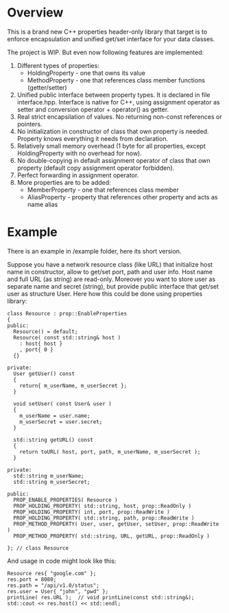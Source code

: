 # Overview
This is a brand new C++ properties header-only library that target is to enforce encapsulation and unified get/set interface for your data classes.

The project is WIP. But even now following features are implemented:
1. Different types of properties:
    * HoldingProperty - one that owns its value
    * MethodProperty - one that references class member functions (getter/setter)
2. Unified public interface between property types. It is declared in file interface.hpp. Interface is native for C++, using assignment operator as setter and conversion operator + operator() as getter.
3. Real strict encapsilation of values. No returning non-const references or pointers.
4. No initialization in constructor of class that own property is needed. Property knows everything it needs from declaration.
5. Relatively small memory overhead (1 byte for all properties, except HoldingProperty with no overhead for now).
6. No double-copying in default assignment operator of class that own property (default copy assignment operator forbidden).
7. Perfect forwarding in assignment operator.
8. More properties are to be added:
    * MemberProperty - one that references class member
    * AliasProperty - property that references other property and acts as name alias

# Example
There is an example in /example folder, here its short version.

Suppose you have a network resource class (like URL) that initialize host name in constructor, allow to get/set port, path and user info. Host name and full URL (as string) are read-only. Moreover you want to store user as separate name and secret (string), but provide public interface that get/set user as structure User. Here how this could be done using properties library:

    class Resource : prop::EnableProperties
    {
    public:
      Resource() = default;
      Resource( const std::string& host )
        : host{ host }
        , port{ 0 }
      {}

    private:
      User getUser() const
      {
        return{ m_userName, m_userSecret };
      }

      void setUser( const User& user )
      {
        m_userName = user.name;
        m_userSecret = user.secret;
      }

      std::string getURL() const
      {
        return toURL( host, port, path, m_userName, m_userSecret );
      }

    private:
      std::string m_userName;
      std::string m_userSecret;

    public:
      PROP_ENABLE_PROPERTIES( Resource )
      PROP_HOLDING_PROPERTY( std::string, host, prop::ReadOnly )
      PROP_HOLDING_PROPERTY( int, port, prop::ReadWrite )
      PROP_HOLDING_PROPERTY( std::string, path, prop::ReadWrite )
      PROP_METHOD_PROPERTY( User, user, getUser, setUser, prop::ReadWrite )
      PROP_METHOD_PROPERTY( std::string, URL, getURL, prop::ReadOnly )

    }; // class Resource
    
And usage in code might look like this:

    Resource res{ "google.com" };
    res.port = 8080;
    res.path = "/api/v1.0/status";
    res.user = User{ "john", "pwd" };
    printLine( res.URL );  // void printLine(const std::string&);
    std::cout << res.host() << std::endl;
